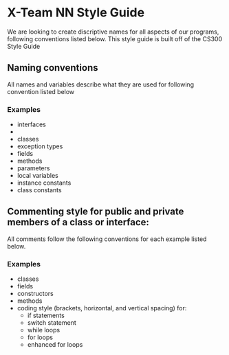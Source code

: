 # X-Team NN Style Guide

We are looking to create discriptive names for all aspects of our programs, following conventions listed below. This style guide is built off of the CS300 Style Guide
## Naming conventions

All names and variables describe what they are used for following convention listed below

### Examples
* interfaces
 * 
* classes
* exception types
* fields
* methods
* parameters
* local variables
* instance constants
* class constants

## Commenting style for public and private members of a class or interface:

All comments follow the following conventions for each example listed below.

### Examples

* classes
* fields
* constructors
* methods
* coding style (brackets, horizontal, and vertical spacing) for:
  * if statements
  * switch statement
  * while loops
  * for loops
  * enhanced for loops
